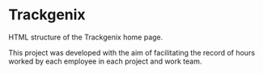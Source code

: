 # Trackgenix

HTML structure of the Trackgenix home page.

This project was developed with the aim of facilitating the
record of hours worked by each employee in each project and work team.